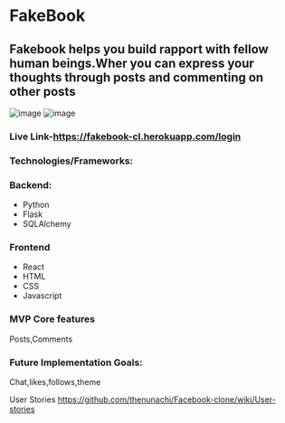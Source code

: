 # FakeBook

## Fakebook helps you build rapport with fellow human beings.Wher you can express your thoughts through posts and commenting on other posts
![image](https://user-images.githubusercontent.com/64111530/200197666-d0a0e8fc-412e-4010-93b2-f2b2fc7be585.png)
![image](https://user-images.githubusercontent.com/64111530/200247391-12279173-ca5a-4447-ae56-77240210abc2.png)


### Live Link-https://fakebook-cl.herokuapp.com/login
### Technologies/Frameworks:
### Backend:
* Python
* Flask
* SQLAlchemy

### Frontend
* React
* HTML
* CSS
* Javascript

### MVP Core features
Posts,Comments

### Future Implementation Goals:
Chat,likes,follows,theme

User Stories
https://github.com/thenunachi/Facebook-clone/wiki/User-stories
